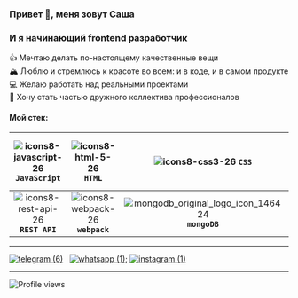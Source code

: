 ### Привет 👋, меня зовут Саша
### И я начинающий frontend разработчик
👍 Мечтаю делать по-настоящему качественные вещи    
🏔️ Люблю и стремлюсь к красоте во всем: и в коде, и в самом продукте    
💻 Желаю работать над реальными проектами    
🤝 Хочу стать частью дружного коллектива профессионалов    

#### Мой стек:
|![icons8-javascript-26](https://user-images.githubusercontent.com/70646350/119318720-4f788180-bc82-11eb-87ff-8201ce9d61c8.png) `JavaScript` | ![icons8-html-5-26](https://user-images.githubusercontent.com/70646350/119315541-9cf2ef80-bc7e-11eb-8f46-ef3766162ab6.png) `HTML` | ![icons8-css3-26](https://user-images.githubusercontent.com/70646350/119316006-1be82800-bc7f-11eb-8166-910c027cd18f.png) `CSS` | ![icons8-react-26](https://user-images.githubusercontent.com/70646350/119316439-a0d34180-bc7f-11eb-9a36-e79d2b093d69.png) `React` | ![icons8-redux-26 (1)](https://user-images.githubusercontent.com/70646350/119320405-38d32a00-bc84-11eb-9167-cf416e0a7dd8.png) `Redux` |
|:------:|:------:|:------:|:------:|:------:|
|![icons8-rest-api-26](https://user-images.githubusercontent.com/70646350/119323556-7e452680-bc87-11eb-9cd2-fc2293869858.png) **`REST API`**| ![icons8-webpack-26](https://user-images.githubusercontent.com/70646350/119315153-38d02b80-bc7e-11eb-8198-9f3eb058edef.png) **`webpack`** |![mongodb_original_logo_icon_146424](https://user-images.githubusercontent.com/70646350/119320033-ceba8500-bc83-11eb-9455-537f415c9fe1.png) **`mongoDB`**|![pngwing com](https://user-images.githubusercontent.com/70646350/119322690-8bade100-bc86-11eb-9660-cbfee5afd4a5.png)**`express.js`**| ![icons8-git-26](https://user-images.githubusercontent.com/70646350/119321913-cc592a80-bc85-11eb-9540-8605bd48f3f7.png) **`git`**|



---------------------------
[![telegram (6)](https://user-images.githubusercontent.com/70646350/119327162-5952b280-bc8b-11eb-97b2-4484aab48d02.png)](https://t.me/new_sasha)&nbsp;&nbsp;
[![whatsapp (1)](https://user-images.githubusercontent.com/70646350/119327478-b189b480-bc8b-11eb-8897-22dbd8a529ad.png)](https://wa.me/79811251354);
[![instagram (1)](https://user-images.githubusercontent.com/70646350/119327365-9028c880-bc8b-11eb-868d-6c4ac31869cc.png)](https://www.instagram.com/sasha_new)&nbsp;&nbsp;

---------------------
![Profile views](https://gpvc.arturio.dev/Aleksandra-Shevchenko)  
